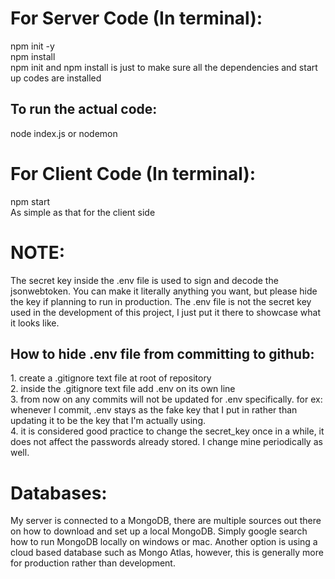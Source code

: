 <h1>For Server Code (In terminal): </h1>
npm init -y </br>
npm install </br>
npm init and npm install is just to make sure all the dependencies and start up codes are installed </br>
<h2>To run the actual code: </h2>
node index.js or nodemon </br>

<h1>For Client Code (In terminal): </h1>
npm start </br>
As simple as that for the client side</br>

<h1>NOTE: </h1>
The secret key inside the .env file is used to sign and decode the jsonwebtoken. You can make it literally anything you want, but please hide the key if planning to run in production. The .env file is not the secret key used in the development of this project, I just put it there to showcase what it looks like. </br>

<h2>How to hide .env file from committing to github:</h2>
1. create a .gitignore text file at root of repository </br>
2. inside the .gitignore text file add .env on its own line </br>
3. from now on any commits will not be updated for .env specifically. for ex: whenever I commit, .env stays as the fake key that I put in rather than updating it to be the key that I'm actually using. </br>
4. it is considered good practice to change the secret_key once in a while, it does not affect the passwords already stored. I change mine periodically as well.</br>

<h1>Databases: </h1>
My server is connected to a MongoDB, there are multiple sources out there on how to download and set up a local MongoDB. Simply google search how to run MongoDB locally on windows or mac. Another option is using a cloud based database such as Mongo Atlas, however, this is generally more for production rather than development. 

